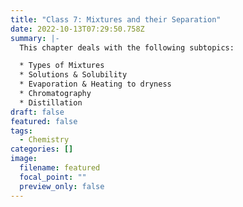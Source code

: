 ```yaml
---
title: "Class 7: Mixtures and their Separation"
date: 2022-10-13T07:29:50.758Z
summary: |-
  T﻿his chapter deals with the following subtopics:

  * T﻿ypes of Mixtures
  * S﻿olutions & Solubility
  * E﻿vaporation & H﻿eating to dryness 
  * C﻿hromatography
  * D﻿istillation
draft: false
featured: false
tags:
  - Chemistry
categories: []
image:
  filename: featured
  focal_point: ""
  preview_only: false
---
```

